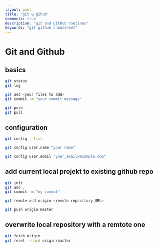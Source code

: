 ```yaml
---
layout: post
title: "git & gihub"
comments: true
description: "git and github routines"
keywords: "git github cheatsheet"
---
```


# Git and Github

## basics

```sh
git status
git log

git add <your files to add>
git commit -m "your commit message"

git push
git pull
```

## configuration

```sh
git config --list
```

```sh
git config user.name "your name"
```

```sh
git config user.email "your_email@example.com"
```

## add current local projekt to existing github repo

```sh
git init
git add .
git commit -m "my commit"

git remote add origin <remote repository URL>

git push origin master
```

## overwrite local repository with a remtote one

```sh
git fetch origin
git reset --hard origin/master
```